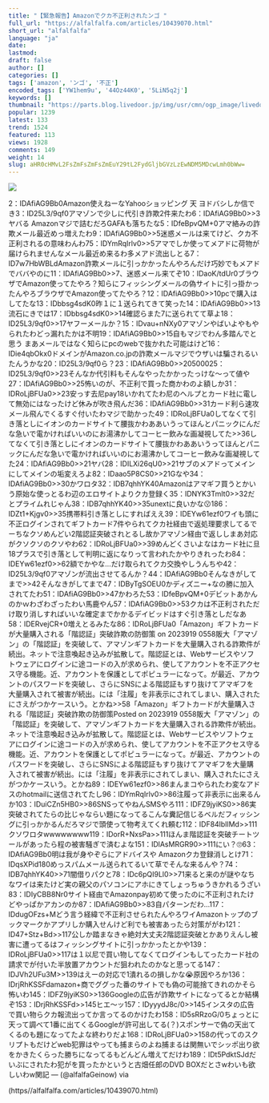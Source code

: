 ```yaml
---
title: "【緊急報告】Amazonでクカ不正利されたンゴ "
full_url: "https://alfalfalfa.com/articles/10439070.html"
short_url: "alfalfalfa"
language: "ja"
date: 
lastmod: 
draft: false
author: []
categories: []
tags: ['amazon', 'ンゴ', '不正']
encoded_tags: ['YW1hem9u', '44Oz44K0', '5LiN5q2j']
keywords: []
thumbnail: "https://parts.blog.livedoor.jp/img/usr/cmn/ogp_image/livedoor.png"
popular: 1239
latest: 133
trend: 1524
featured: 113
views: 1928
comments: 149
weight: 14
slug: aHR0cHMvL2FsZmFsZmFsZmEuY29tL2FydGljbGVzLzEwNDM5MDcwLmh0bWw=
---
```


![](https://parts.blog.livedoor.jp/img/usr/cmn/ogp_image/livedoor.png)

2：IDAfiAG9Bb0Amazon使えねーなYahooショッピング 天 ヨドバシしか信でき3：ID25L3/9qf0アマゾンで少しに代引き詐欺2件来たわ6：IDAfiAG9Bb0>>3ヤバる Amazonマジで詰むだろGAFAも落ちたな5：IDfeBpvQM+0アマ絡みの詐欺メール最近めっ増えたわ9：IDAfiAG9Bb0>>5迷惑メールは来てけど、クカ不正利されるの意味わんわ75：IDYmRqIrlv0>>5アマでしか使ってメアドに荷物が届けられませんなメール最近め来るわ多メアド流出しとる7：ID7w7HbWBLdAmazon詐欺メールに引っかかったんやろんだけ巧妙でもメアドでババやのに11：IDAfiAG9Bb0>>7、迷惑メール来てぞ10：IDaoK/tdUr0ブラウザでAmazon使ってたやろ？知らにフィッシングメールの偽サイトに引っ掛かったんやろブラウザでAmazon使ってたやろ？12：IDAfiAG9Bb0>>10pcで購入はしてたな13：IDbbsg4sdK0昨１に１送られてきて笑った14：IDAfiAG9Bb0>>13流石にきでは17：IDbbsg4sdK0>>14確認らまた7に送られてて草よ18：ID25L3/9qf0>>17ヤフーメールか？15：IDvau+nNXy0アマゾンやばいよやもやられたわどっ漏れたかは不明19：IDAfiAG9Bb0>>15自もマジでわん多踏んでと思う まあメールではなく知らにpcのwebで抜かれた可能はけど16：IDie4qbOkx0ドメインがAmazon.co.jpの詐欺メールマジでウザいは騙されるいたんうかな20：ID25L3/9qf0ら？23：IDAfiAG9Bb0>>20500025：ID25L3/9qf0>>23そんなか代引料もそんなやったかかったっけな～って値や27：IDAfiAG9Bb0>>25怖いのが、不正利で買った商かわのよ額しか31：IDRoLjBFUa0>>23安っす去尼pay18いかれてたわ尼のヘルプとカード社に電して無効にはなったけど休みが吹き飛んだ36：IDAfiAG9Bb0>>31カード利ら速攻メール飛んでくるすぐ付いたわマジで助かった49：IDRoLjBFUa0してなくて引き落としにイオンのカードサイトて腰抜かわああいうってほんとパニックにんだな急いで電かければいいのにお湯沸かしてコーヒー飲みな画凝視してた>>36してなくて引き落としにイオンのカードサイトて腰抜かわああいうってほんとパニックにんだな急いで電かければいいのにお湯沸かしてコーヒー飲みな画凝視してた24：IDAfiAG9Bb0>>21ヤバ28：IDILXi26qU0>>21サブのメアドってメインにしてメインの垢変えろよ82：IDaao5P8CS0>>21Gなや34：IDAfiAG9Bb0>>30かワロタ32：IDB7qhhYK40Amazonはアマギフ買うとかいう原始な使っとるわ辺のエロサイトよりクカ登録く35：IDNYK3TmIt0>>32だとプライムれじゃん38：IDB7qhhYK40>>35unextに良いかな😗186：IDZt1+Kjgv0>>35携帯料引き落としにすればええ39：IDEYw61ezf0ワイも頭に不正ログインされてギフトカード7件やられてクカ社経由で返処理要求してるでーちなクソめんどい2階認証突破されとるし故かアマゾン経由で返ししまあ対応がクソクソのクソやわ62：IDRoLjBFUa0>>39めんどくさいよなはカード社に旦18プラスで引き落として判明に返になりって言われたかやりきれったわ84：IDEYw61ezf0>>62額でかやな…だけ取られてクカ交換やしうんちや42：ID25L3/9qf0アマゾンが流出させてるんか？44：IDAfiAG9Bb0そんなきがしてまで>>42そんなきがしてまで47：IDByTgSOEU0かディズニー+なの勝に加入されてたわ51：IDAfiAG9Bb0>>47かわろた53：IDfeBpvQM+0デビットあかんのかｗわざわざったわい馬鹿やん57：IDAfiAG9Bb0>>53クカは不正利されただけ取り消しすればいいな確定までかかるデイビッドはすぐ引き落としだなあ58：IDERvejCR+0増えとるみたな86：IDRoLjBFUa0「Amazon」ギフトカードが大量購入される「階認証」突破詐欺の防御策 on 2023919 0558販大「アマゾン」の「階認証」を突破して、アマゾンギフトカードを大量購入される詐欺件が続出。ネットで注意喚起き込みが拡散して。階認証とは、Webサービスやソフトウェアにログインに途コードの入が求められ、使してアカウントを不正アクセス守る機能。近、アカウントを保護としてポピュラーになって。が最近、アカウントのパスワードを突破し、さらにSNSによる階認証もすり抜けてアマギフを大量購入されて被害が続出。には「注履」を非表示にされてしまい、購入されたにさえがつかケースいう。とかね>>58「Amazon」ギフトカードが大量購入される「階認証」突破詐欺の防御策Posted on 2023919 0558販大「アマゾン」の「階認証」を突破して、アマゾンギフトカードを大量購入される詐欺件が続出。ネットで注意喚起き込みが拡散して。階認証とは、Webサービスやソフトウェアにログインに途コードの入が求められ、使してアカウントを不正アクセス守る機能。近、アカウントを保護としてポピュラーになって。が最近、アカウントのパスワードを突破し、さらにSNSによる階認証もすり抜けてアマギフを大量購入されて被害が続出。には「注履」を非表示にされてしまい、購入されたにさえがつかケースいう。とかね89：IDEYw61ezf0>>86まんまコやられたわ変なアドスのhotmailに送信されてたし96：IDYmRqIrlv0>>86注履って非表示に出来るんか103：IDuiCZn5HB0>>86SNSってやねんSMSやろ111：IDFZ9jyiKS0>>86実突破されてたらの比じゃならい題になってるこんな糞記信じるベルだフィッシングに引っかかるんだろマジで頭使って物考えてくれ頼む112：IDF84lbIlMd>>111クソワロタwwwwwwww119：IDorR+NxsPa>>111ほんま階認証を突破チートツールがあったら程の被害騒ぎで済むよな151：IDlAsMRGR90>>111にい？🙄63：IDAfiAG9Bb0明は我が身やぞらにアドバイスや Amazonクカ登録消しとけ71：IDqsXPid180めっスパムメール送られてるいて草でそんな来るんや？74：IDB7qhhYK40>>71闇借りパクと78：IDc6pQI9Ll0>>71来ると来のが謎やなちなワイは来たけど実の親父のパソコンにアホにきてしょっちゅうきかれるうざい83：IDIyCBB8Nr0サイト経由でAmazonpay初めて使ったのに不正利されたけどやっぱかアカンのか87：IDAfiAG9Bb0>>83自パターンだわ…117：IDdugOFzs+Mどう言う経緯で不正利させられたんやろワイAmazonトップのブックマークかアプリしか購入せんけど利でも被害あったら対策ががわ121：ID47+Stz+Bd>>117公しか踏まなきゃ絶対大丈夫2階認証突破とかありえんし被害に遭ってるはフィッシングサイトに引っかかったとかや139：IDRoLjBFUa0>>117は１以尼で買い物してなくてログインもしてったカード社の請求でが付いた半放置アカウントだ狙われたのかなと思ってる147：IDJVh2UFu3M>>139はえーの対応で1潰れるの損しかな😭原因やろか136：IDrjRhKSSFdamazon+商でググった番のサイトでも偽の可能捨てきれのかそら怖いわ145：IDFZ9jyiKS0>>136Googleの広告が詐欺サイトになってるとか結構ぞ153：IDrjRhKSSFd>>145ヒエ～ッ157：IDyyydJ8c/0>>145インスタの広告で買い物らクカ報流出ってか言ってるのかけたわ158：ID5sRRzoG/0ちょっとに天って調べて1番に出てくるGoogleが許可出してる(？)スポンサーで偽の天出てくるのも題になってたよな終わりだよ168：IDRoLjBFUa0>>158の代ってのスクリプトもだけどweb犯罪はやっても捕まらのよね捕まるは関無いでシッポ出り欲をかきたくらった勝ちになってるもどんどん増えてだけわ189：IDt5PdktSJdだいぶにされたわ犯がを買ったかというと古畑任郎のDVD BOXだとさwわいも欲しいわw関記 — (@alfalfaGeinow) via 

(https//alfalfalfa.com/articles/10439070.html)
